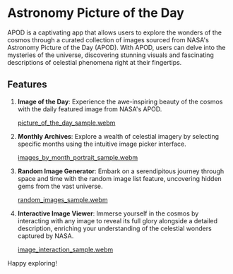 # Astronomy Picture of the Day

APOD is a captivating app that allows users to explore the wonders of the cosmos through a curated collection of images sourced from NASA's Astronomy Picture of the Day (APOD). With APOD, users can delve into the mysteries of the universe, discovering stunning visuals and fascinating descriptions of celestial phenomena right at their fingertips.

## Features

1. **Image of the Day**: Experience the awe-inspiring beauty of the cosmos with the daily featured image from NASA's APOD.

   [picture_of_the_day_sample.webm](https://github.com/markodevcic/apod/assets/64442020/e3f466ff-2950-421b-8056-cf7f19f190c8)

2. **Monthly Archives**: Explore a wealth of celestial imagery by selecting specific months using the intuitive image picker interface.

   [images_by_month_portrait_sample.webm](https://github.com/markodevcic/apod/assets/64442020/cce45d7f-128e-433f-8273-617963cc960d)

4. **Random Image Generator**: Embark on a serendipitous journey through space and time with the random image list feature, uncovering hidden gems from the vast universe.

   [random_images_sample.webm](https://github.com/markodevcic/apod/assets/64442020/775e51fa-4e79-4eac-b055-c70ed701c8f9)

5. **Interactive Image Viewer**: Immerse yourself in the cosmos by interacting with any image to reveal its full glory alongside a detailed description, enriching your understanding of the celestial wonders captured by NASA.

   [image_interaction_sample.webm](https://github.com/markodevcic/apod/assets/64442020/ffd5fc02-a978-47e4-85df-a9dbea5219a2)


Happy exploring!
